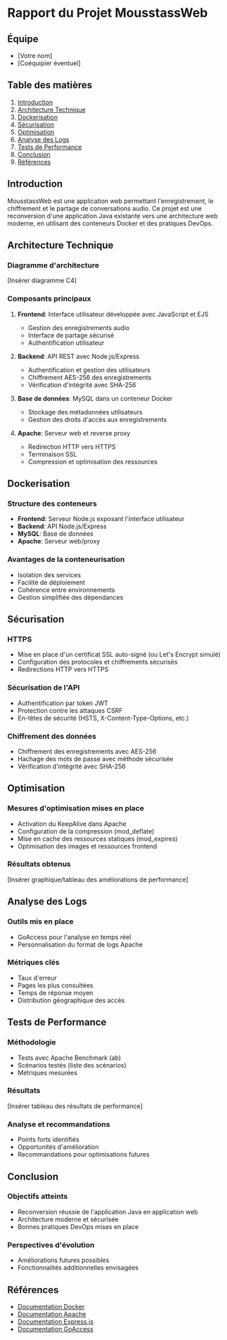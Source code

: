 # Rapport du Projet MousstassWeb

## Équipe
- [Votre nom]
- [Coéquipier éventuel]

## Table des matières
1. [Introduction](#introduction)
2. [Architecture Technique](#architecture-technique)
3. [Dockerisation](#dockerisation)
4. [Sécurisation](#sécurisation)
5. [Optimisation](#optimisation)
6. [Analyse des Logs](#analyse-des-logs)
7. [Tests de Performance](#tests-de-performance)
8. [Conclusion](#conclusion)
9. [Références](#références)

## Introduction
MousstassWeb est une application web permettant l'enregistrement, le chiffrement et le partage de conversations audio. Ce projet est une reconversion d'une application Java existante vers une architecture web moderne, en utilisant des conteneurs Docker et des pratiques DevOps.

## Architecture Technique
### Diagramme d'architecture
[Insérer diagramme C4]

### Composants principaux
1. **Frontend**: Interface utilisateur développée avec JavaScript et EJS
   - Gestion des enregistrements audio
   - Interface de partage sécurisé
   - Authentification utilisateur

2. **Backend**: API REST avec Node.js/Express
   - Authentification et gestion des utilisateurs
   - Chiffrement AES-256 des enregistrements
   - Vérification d'intégrité avec SHA-256

3. **Base de données**: MySQL dans un conteneur Docker
   - Stockage des métadonnées utilisateurs
   - Gestion des droits d'accès aux enregistrements

4. **Apache**: Serveur web et reverse proxy
   - Redirection HTTP vers HTTPS
   - Terminaison SSL
   - Compression et optimisation des ressources

## Dockerisation
### Structure des conteneurs
- **Frontend**: Serveur Node.js exposant l'interface utilisateur
- **Backend**: API Node.js/Express
- **MySQL**: Base de données
- **Apache**: Serveur web/proxy

### Avantages de la conteneurisation
- Isolation des services
- Facilité de déploiement
- Cohérence entre environnements
- Gestion simplifiée des dépendances

## Sécurisation
### HTTPS
- Mise en place d'un certificat SSL auto-signé (ou Let's Encrypt simulé)
- Configuration des protocoles et chiffrements sécurisés
- Redirections HTTP vers HTTPS

### Sécurisation de l'API
- Authentification par token JWT
- Protection contre les attaques CSRF
- En-têtes de sécurité (HSTS, X-Content-Type-Options, etc.)

### Chiffrement des données
- Chiffrement des enregistrements avec AES-256
- Hachage des mots de passe avec méthode sécurisée
- Vérification d'intégrité avec SHA-256

## Optimisation
### Mesures d'optimisation mises en place
- Activation du KeepAlive dans Apache
- Configuration de la compression (mod_deflate)
- Mise en cache des ressources statiques (mod_expires)
- Optimisation des images et ressources frontend

### Résultats obtenus
[Insérer graphique/tableau des améliorations de performance]

## Analyse des Logs
### Outils mis en place
- GoAccess pour l'analyse en temps réel
- Personnalisation du format de logs Apache

### Métriques clés
- Taux d'erreur
- Pages les plus consultées
- Temps de réponse moyen
- Distribution géographique des accès

## Tests de Performance
### Méthodologie
- Tests avec Apache Benchmark (ab)
- Scénarios testés (liste des scénarios)
- Métriques mesurées

### Résultats
[Insérer tableau des résultats de performance]

### Analyse et recommandations
- Points forts identifiés
- Opportunités d'amélioration
- Recommandations pour optimisations futures

## Conclusion
### Objectifs atteints
- Reconversion réussie de l'application Java en application web
- Architecture moderne et sécurisée
- Bonnes pratiques DevOps mises en place

### Perspectives d'évolution
- Améliorations futures possibles
- Fonctionnalités additionnelles envisagées

## Références
- [Documentation Docker](https://docs.docker.com/)
- [Documentation Apache](https://httpd.apache.org/docs/)
- [Documentation Express.js](https://expressjs.com/)
- [Documentation GoAccess](https://goaccess.io/) 